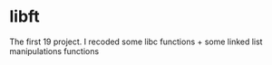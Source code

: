 # libft

The first 19 project. I recoded some libc functions + some linked list manipulations functions
